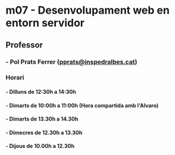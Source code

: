 # m07 - Desenvolupament web en entorn servidor

## Professor

### - Pol Prats Ferrer (pprats@inspedralbes.cat)

### Horari 

#### - Dilluns de 12:30h a 14:30h

#### - Dimarts de 10:00h a 11:00h (Hora compartida amb l'Alvaro)

#### - Dimarts de 13.30h a 14.30h

#### - Dimecres de 12.30h a 13.30h

#### - Dijous de 10.00h a 12.30h
